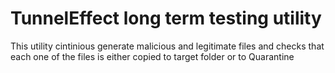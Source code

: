 # TunnelEffect long term testing utility

This utility cintinious generate malicious and legitimate files
and checks that each one of the files is either copied to 
target folder or to Quarantine
